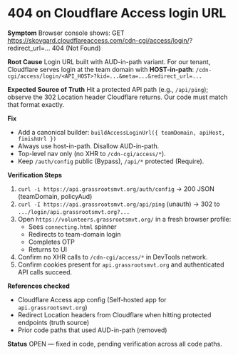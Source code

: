 # 404 on Cloudflare Access login URL

**Symptom**
Browser console shows:
GET https://skovgard.cloudflareaccess.com/cdn-cgi/access/login/<AUD>?redirect_url=... 404 (Not Found)

**Root Cause**
Login URL built with AUD-in-path variant. For our tenant, Cloudflare serves login at the team domain with **HOST-in-path**:
`/cdn-cgi/access/login/<API_HOST>?kid=...&meta=...&redirect_url=...`

**Expected Source of Truth**
Hit a protected API path (e.g., `/api/ping`); observe the 302 Location header Cloudflare returns. Our code must match that format exactly.

**Fix**
- Add a canonical builder: `buildAccessLoginUrl({ teamDomain, apiHost, finishUrl })`
- Always use host-in-path. Disallow AUD-in-path.
- Top-level nav only (no XHR to `/cdn-cgi/access/*`).
- Keep `/auth/config` public (Bypass), `/api/*` protected (Require).

**Verification Steps**
1. `curl -i https://api.grassrootsmvt.org/auth/config` → 200 JSON (teamDomain, policyAud)
2. `curl -I https://api.grassrootsmvt.org/api/ping` (unauth) → 302 to `.../login/api.grassrootsmvt.org?...`
3. Open `https://volunteers.grassrootsmvt.org/` in a fresh browser profile:
   - Sees `connecting.html` spinner
   - Redirects to team-domain login
   - Completes OTP
   - Returns to UI
4. Confirm no XHR calls to `/cdn-cgi/access/*` in DevTools network.
5. Confirm cookies present for `api.grassrootsmvt.org` and authenticated API calls succeed.

**References checked**
- Cloudflare Access app config (Self-hosted app for `api.grassrootsmvt.org`)
- Redirect Location headers from Cloudflare when hitting protected endpoints (truth source)
- Prior code paths that used AUD-in-path (removed)

**Status**
OPEN — fixed in code, pending verification across all code paths.